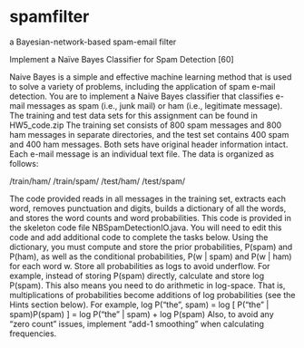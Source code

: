 # spamfilter
a Bayesian-network-based spam-email filter

 Implement a Naïve Bayes Classifier for Spam Detection [60]

Naive Bayes is a simple and effective machine learning method that is used to solve a variety of
problems, including the application of spam e-mail detection. You are to implement a Naive Bayes
classifier that classifies e-mail messages as spam (i.e., junk mail) or ham (i.e., legitimate message).
The training and test data sets for this assignment can be found in HW5_code.zip
The training set consists of 800 spam messages and 800 ham messages in separate directories, and
the test set contains 400 spam and 400 ham messages. Both sets have original header information
intact. Each e-mail message is an individual text file. The data is organized as follows:

/train/ham/
/train/spam/
/test/ham/
/test/spam/

The code provided reads in all messages in the training set, extracts each word, removes
punctuation and digits, builds a dictionary of all the words, and stores the word counts and word
probabilities. This code is provided in the skeleton code file NBSpamDetectionIO.java. You
will need to edit this code and add additional code to complete the tasks below.
Using the dictionary, you must compute and store the prior probabilities, P(spam) and P(ham), as
well as the conditional probabilities, P(w | spam) and P(w | ham) for each word w. Store all
probabilities as logs to avoid underflow. For example, instead of storing P(spam) directly, calculate
and store log P(spam). This also means you need to do arithmetic in log-space. That is,
multiplications of probabilities become additions of log probabilities (see the Hints section below).
For example, log P(“the”, spam) = log [ P(“the” | spam)P(spam) ] = log P(“the” | spam) + log P(spam)
Also, to avoid any “zero count” issues, implement “add-1 smoothing” when calculating frequencies.

